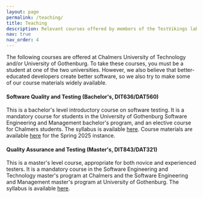 ```yaml
---
layout: page
permalink: /teaching/
title: Teaching
description: Relevant courses offered by members of the TestVikings lab.
nav: true
nav_order: 4
---
```


The following courses are offered at Chalmers University of Technology and/or University of Gothenburg. To take these courses, you must be a student at one of the two universities. However, we also believe that better-educated developers create better software, so we also try to make some of our course materials widely available.

<h4><strong>Software Quality and Testing (Bachelor's, DIT636/DAT560)</strong></h4>

This is a bachelor's level introductory course on software testing. It is a mandatory course for students in the University of Gothenburg Software Engineering and Management bachelor's program, and an elective course for Chalmers students. The syllabus is available <a href="https://www.student.chalmers.se/sp/course?course_id=40289">here</a>. Course materials are available <a href="https://greg4cr.github.io/courses/spring25dit636/index.html">here</a> for the Spring 2025 instance.

<h4><strong>Quality Assurance and Testing (Master's, DIT843/DAT321)</strong></h4>

This is a master's level course, appropriate for both novice and experienced testers. It is a mandatory course in the Software Engineering and Technology master's program at Chalmers and the Software Engineering and Management master's program at University of Gothenburg. The syllabus is available <a href="https://www.student.chalmers.se/sp/course?course_id=40349">here</a>.
